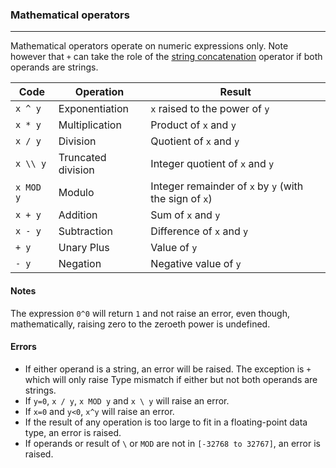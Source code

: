 ### Mathematical operators
***
Mathematical operators operate on numeric expressions only. Note however that `+`
can take the role of the [string concatenation](#string-concatenation) operator if both operands are
strings.

Code|Operation|Result
------- | ------------------- | ------------------------------------------------
`x ^ y`   | Exponentiation      | `x` raised to the power of `y`
`x * y`   | Multiplication      | Product of `x` and `y`
`x / y`   | Division            | Quotient of `x` and `y`
`x \\ y`   | Truncated division  | Integer quotient of `x` and `y`
`x MOD y` | Modulo              | Integer remainder of `x` by `y` (with the sign of `x`)
`x + y`   | Addition            | Sum of `x` and `y`
`x - y`   | Subtraction         | Difference of `x` and `y`
`+ y`     | Unary Plus          | Value of `y`
`- y`     | Negation            | Negative value of `y`

#### Notes
The expression `0^0` will return `1` and not raise an error, even though,
mathematically, raising zero to the zeroeth power is undefined.

#### Errors
* If either operand is a string, an error will be raised. The exception is `+`
  which will only raise Type mismatch if either but not both operands are
  strings.
* If `y=0`, `x / y`, `x MOD y` and `x \ y` will raise an error.
* If `x=0` and `y<0`, `x^y` will raise an error.
* If the result of any operation is too large to fit in a floating-point data
  type, an error is raised.
* If operands or result of `\` or `MOD` are not in `[-32768 to 32767]`, an error is
  raised.